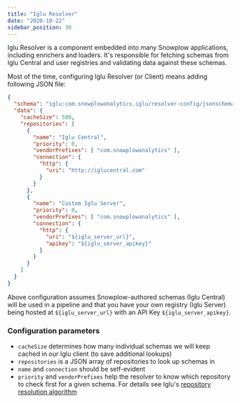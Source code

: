 ```yaml
---
title: "Iglu Resolver"
date: "2020-10-22"
sidebar_position: 30
---
```


Iglu Resolver is a component embedded into many Snowplow applications, including enrichers and loaders. It's responsible for fetching schemas from Iglu Central and user registries and validating data against these schemas.

Most of the time, configuring Iglu Resolver (or Client) means adding following JSON file:

```json
{
  "schema": "iglu:com.snowplowanalytics.iglu/resolver-config/jsonschema/1-0-1",
  "data": {
    "cacheSize": 500,
    "repositories": [
      {
        "name": "Iglu Central",
        "priority": 0,
        "vendorPrefixes": [ "com.snowplowanalytics" ],
        "connection": {
          "http": {
            "uri": "http://iglucentral.com"
          }
        }
      },
      {
        "name": "Custom Iglu Server",
        "priority": 0,
        "vendorPrefixes": [ "com.snowplowanalytics" ],
        "connection": {
          "http": {
            "uri": "${iglu_server_url}",
            "apikey": "${iglu_server_apikey}"
          }
        }
      }
    ]
  }
}
```

Above configuration assumes Snowplow-authored schemas (Iglu Central) will be used in a pipeline and that you have your own registry (Iglu Server) being hosted at `${iglu_server_url}` with an API Key `${iglu_server_apikey}`.

### Configuration parameters

- `cacheSize` determines how many individual schemas we will keep cached in our Iglu client (to save additional lookups)
- `repositories` is a JSON array of repositories to look up schemas in
- `name` and `connection` should be self-evident
- `priority` and `vendorPrefixes` help the resolver to know which repository to check first for a given schema. For details see Iglu's [repository resolution algorithm](/docs/pipeline-components-and-applications/iglu/common-architecture/schema-resolution/index.md#3-registry-priority)
